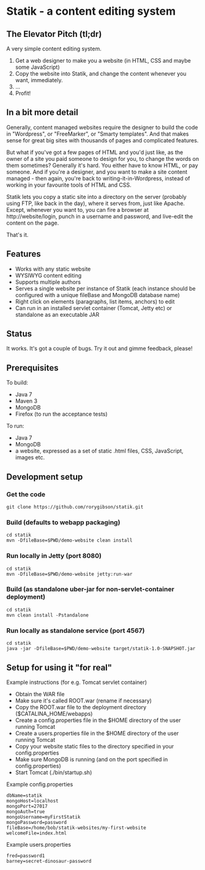 # Statik - a content editing system

## The Elevator Pitch (tl;dr)

A very simple content editing system.

 1. Get a web designer to make you a website (in HTML, CSS and maybe some JavaScript)
 2. Copy the website into Statik, and change the content whenever you want, immediately.
 3. ...
 4. Profit!

## In a bit more detail

Generally, content managed websites require the designer to build the code in "Wordpress", or "FreeMarker", or "Smarty templates".
And that makes sense for great big sites with thousands of pages and complicated features.

But what if you've got a few pages of HTML and you'd just like, as the owner of a site you paid someone to design for you, to change the words on them sometimes?
Generally it's hard. You either have to know HTML, or pay someone.
And if you're a designer, and you want to make a site content managed - then again, you're back to writing-it-in-Wordpress, instead of working in your favourite tools of HTML and CSS.

Statik lets you copy a static site into a directory on the server (probably using FTP, like back in the day), where it serves from, just like Apache.
Except, whenever you want to, you can fire a browser at http://website/login, punch in a username and password, and live-edit the content on the page.

That's it.

## Features

 - Works with any static website
 - WYSIWYG content editing
 - Supports multiple authors
 - Serves a single website per instance of Statik (each instance should be configured with a unique fileBase and MongoDB database name)
 - Right click on elements (paragraphs, list items, anchors) to edit
 - Can run in an installed servlet container (Tomcat, Jetty etc) or standalone as an executable JAR


## Status
It works. It's got a couple of bugs.
Try it out and gimme feedback, please!


## Prerequisites

To build:

 - Java 7
 - Maven 3
 - MongoDB
 - Firefox (to run the acceptance tests)

To run:

 - Java 7
 - MongoDB
 - a website, expressed as a set of static .html files, CSS, JavaScript, images etc.

## Development setup

### Get the code
    git clone https://github.com/rorygibson/statik.git

### Build (defaults to webapp packaging)
    cd statik
    mvn -DfileBase=$PWD/demo-website clean install

### Run locally in Jetty (port 8080)
    cd statik
    mvn -DfileBase=$PWD/demo-website jetty:run-war

### Build (as standalone uber-jar for non-servlet-container deployment)
    cd statik
    mvn clean install -Pstandalone

### Run locally as standalone service (port 4567)
    cd statik
    java -jar -DfileBase=$PWD/demo-website target/statik-1.0-SNAPSHOT.jar



## Setup for using it "for real"

Example instructions (for e.g. Tomcat servlet container)

 * Obtain the WAR file
 * Make sure it's called ROOT.war (rename if necessary)
 * Copy the ROOT.war file to the deployment directory ($CATALINA_HOME/webapps)
 * Create a config.properties file in the $HOME directory of the user running Tomcat
 * Create a users.properties file in the $HOME directory of the user running Tomcat
 * Copy your website static files to the directory specified in your config.properties
 * Make sure MongoDB is running (and on the port specified in config.properties)
 * Start Tomcat (./bin/startup.sh)

Example config.properties

    dbName=statik
    mongoHost=localhost
    mongoPort=27017
    mongoAuth=true
    mongoUsername=myFirstStatik
    mongoPassword=password
    fileBase=/home/bob/statik-websites/my-first-website
    welcomeFile=index.html

Example users.properties

    fred=password1
    barney=secret-dinosaur-password
